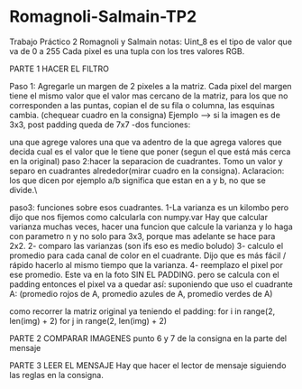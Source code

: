 # Romagnoli-Salmain-TP2
 
Trabajo Práctico 2 Romagnoli y Salmain notas: Uint_8 es el tipo de valor que va de 0 a 255 Cada pixel es una tupla con los tres valores RGB.

PARTE 1 HACER EL FILTRO

Paso 1: Agregarle un margen de 2 pixeles a la matriz. Cada pixel del margen tiene el mismo valor que el valor mas cercano de la matriz, para los que no corresponden a las puntas, copian el de su fila o columna, las esquinas cambia. (chequear cuadro en la consigna) Ejemplo --> si la imagen es de 3x3, post padding queda de 7x7 -dos funciones:

una que agrege valores
una que va adentro de la que agrega valores que decida cual es el valor que le tiene que poner (segun el que está más cerca en la original)
paso 2:hacer la separacion de cuadrantes. Tomo un valor y separo en cuadrantes alrededor(mirar cuadro en la consigna). Aclaracion: los que dicen por ejemplo a/b significa que estan en a y b, no que se divide.\

paso3: funciones sobre esos cuadrantes. 1-La varianza es un kilombo pero dijo que nos fijemos como calcularla con numpy.var Hay que calcular varianza muchas veces, hacer una funcion que calcule la varianza y lo haga con parametro n y no solo para 3x3, porque mas adelante se hace para 2x2. 2- comparo las varianzas (son ifs eso es medio boludo) 3- calculo el promedio para cada canal de color en el cuadrante. Dijo que es más fácil / rápido hacerlo al mismo tiempo que la varianza. 4- reemplazo el pixel por ese promedio. Este va en la foto SIN EL PADDING. pero se calcula con el padding entonces el pixel va a quedar así: suponiendo que uso el cuadrante A: (promedio rojos de A, promedio azules de A, promedio verdes de A)

como recorrer la matriz original ya teniendo el padding: for i in range(2, len(img) + 2) for j in range(2, len(img) + 2)

PARTE 2 COMPARAR IMAGENES punto 6 y 7 de la consigna en la parte del mensaje

PARTE 3 LEER EL MENSAJE Hay que hacer el lector de mensaje siguiendo las reglas en la consigna.

